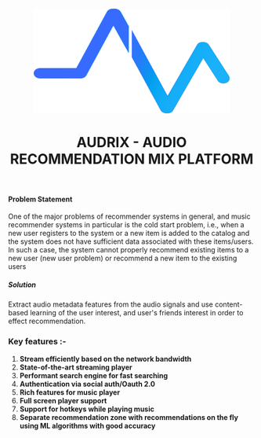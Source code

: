 <p align="center">
	<img src="./assets/images/audrixLogo-Blue.png" alt="audrix brand" width="400"/>
</p>

<h1 align="center">AUDRIX - AUDIO RECOMMENDATION MIX PLATFORM</h1>

<br>

#### Problem Statement 
One of the major problems of recommender systems in general, and music recommender systems in particular is the cold start problem, i.e., when a new user registers to the system or a new item is added to the catalog and the system does not have sufficient data associated with these items/users. In such a case, the system cannot properly recommend existing items to a new user (new user problem) or recommend a new item to the existing users

##### Solution
Extract audio metadata features from the audio signals and use content-based learning of the user interest, and user's friends interest in order to effect recommendation.

### Key features :- 

1. **Stream efficiently based on the network bandwidth**
2. **State-of-the-art streaming player**
3. **Performant search engine for fast searching**
4. **Authentication via social auth/Oauth 2.0**
5. **Rich features for music player** 
6. **Full screen player support** 
7. **Support for hotkeys while playing music** 
7. **Separate recommendation zone with recommendations on the fly using ML algorithms with good accuracy**
